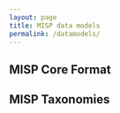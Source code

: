 ```yaml
---
layout: page
title: MISP data models
permalink: /datamodels/
---
```


## MISP Core Format

## MISP Taxonomies

